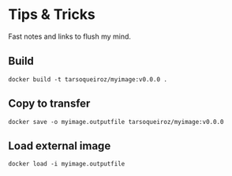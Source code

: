 # Tips & Tricks
Fast notes and links to flush my mind.

## Build

```
docker build -t tarsoqueiroz/myimage:v0.0.0 .  
```
 
 ## Copy to transfer
 
```
docker save -o myimage.outputfile tarsoqueiroz/myimage:v0.0.0
```

## Load external image

```
docker load -i myimage.outputfile
```

